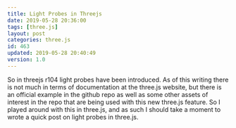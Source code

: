 ```yaml
---
title: Light Probes in Threejs
date: 2019-05-28 20:36:00
tags: [three.js]
layout: post
categories: three.js
id: 463
updated: 2019-05-28 20:40:49
version: 1.0
---
```


So in threejs r104 light probes have been introduced. As of this writing there is not much in terms of documentation at the three.js website, but there is an official example in the github repo as well as some other assets of interest in the repo that are being used with this new three.js feature. So I played around with this in three.js, and as such I should take a moment to wrote a quick post on light probes in three.js.

<!-- more -->
